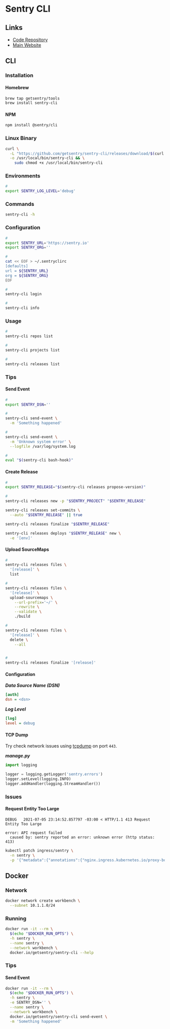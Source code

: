 # Sentry CLI

## Links

- [Code Repository](https://github.com/getsentry/sentry-cli)
- [Main Website](https://docs.sentry.io/product/cli/)

## CLI

### Installation

#### Homebrew

```sh
brew tap getsentry/tools
brew install sentry-cli
```

#### NPM

```sh
npm install @sentry/cli
```

### Linux Binary

```sh
curl \
  -L "https://github.com/getsentry/sentry-cli/releases/download/$(curl -s https://api.github.com/repos/getsentry/sentry-cli/releases/latest | grep tag_name | cut -d '"' -f 4)/sentry-cli-Linux-x86_64" \
  -o /usr/local/bin/sentry-cli && \
    sudo chmod +x /usr/local/bin/sentry-cli
```

### Environments

```sh
#
export SENTRY_LOG_LEVEL='debug'
```

### Commands

```sh
sentry-cli -h
```

### Configuration

```sh
#
export SENTRY_URL='https://sentry.io'
export SENTRY_ORG=''

#
cat << EOF > ~/.sentryclirc
[defaults]
url = ${SENTRY_URL}
org = ${SENTRY_ORG}
EOF

#
sentry-cli login

#
sentry-cli info
```

### Usage

```sh
#
sentry-cli repos list

#
sentry-cli projects list

#
sentry-cli releases list
```

### Tips

#### Send Event

```sh
#
export SENTRY_DSN=''

#
sentry-cli send-event \
  -m 'Something happened'

#
sentry-cli send-event \
  -m 'Unknown system error' \
  --logfile /var/log/system.log

#
eval "$(sentry-cli bash-hook)"
```

#### Create Release

```sh
#
export SENTRY_RELEASE="$(sentry-cli releases propose-version)"

#
sentry-cli releases new -p "$SENTRY_PROJECT" "$SENTRY_RELEASE"

sentry-cli releases set-commits \
  --auto "$SENTRY_RELEASE" || true

sentry-cli releases finalize "$SENTRY_RELEASE"

sentry-cli releases deploys "$SENTRY_RELEASE" new \
  -e '[env]'
```

#### Upload SourceMaps

```sh
#
sentry-cli releases files \
  '[release]' \
  list

#
sentry-cli releases files \
  '[release]' \
  upload-sourcemaps \
    --url-prefix='~/' \
    --rewrite \
    --validate \
    ./build

#
sentry-cli releases files \
  '[release]' \
  delete \
    --all


#
sentry-cli releases finalize '[release]'
```

#### Configuration

***Data Source Name (DSN)***

```ini
[auth]
dsn = <dsn>
```

***Log Level***

```ini
[log]
level = debug
```

#### TCP Dump

Try check network issues using [tcpdump](/tcpdump.md#usage) on port `443`.

***manage.py***

```py
import logging

logger = logging.getLogger('sentry.errors')
logger.setLevel(logging.INFO)
logger.addHandler(logging.StreamHandler())
```

### Issues

#### Request Entity Too Large

```log
DEBUG   2021-07-05 23:14:52.857797 -03:00 < HTTP/1.1 413 Request Entity Too Large
```

```log
error: API request failed
  caused by: sentry reported an error: unknown error (http status: 413)
```

```sh
kubectl patch ingress/sentry \
  -n sentry \
  -p '{"metadata":{"annotations":{"nginx.ingress.kubernetes.io/proxy-body-size":"32m"}}}'
```

## Docker

### Network

```sh
docker network create workbench \
  --subnet 10.1.1.0/24
```

### Running

```sh
docker run -it --rm \
  $(echo "$DOCKER_RUN_OPTS") \
  -h sentry \
  --name sentry \
  --network workbench \
  docker.io/getsentry/sentry-cli --help
```

### Tips

#### Send Event

```sh
docker run -it --rm \
  $(echo "$DOCKER_RUN_OPTS") \
  -h sentry \
  -e SENTRY_DSN='' \
  --name sentry \
  --network workbench \
  docker.io/getsentry/sentry-cli send-event \
  -m 'Something happened'
```
